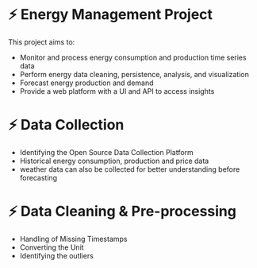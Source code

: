 # ⚡ Energy Management Project

This project aims to:

- Monitor and process energy consumption and production time series data
- Perform energy data cleaning, persistence, analysis, and visualization
- Forecast energy production and demand
- Provide a web platform with a UI and API to access insights

# ⚡ Data Collection

- Identifying the Open Source Data Collection Platform
- Historical energy consumption, production and price data
- weather data can also be collected for better understanding before forecasting

# ⚡ Data Cleaning & Pre-processing

- Handling of Missing Timestamps
- Converting the Unit
- Identifying the outliers